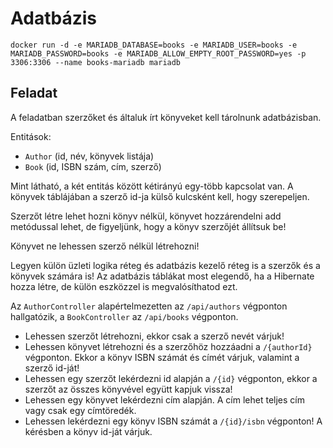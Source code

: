 # Adatbázis

```
docker run -d -e MARIADB_DATABASE=books -e MARIADB_USER=books -e MARIADB_PASSWORD=books -e MARIADB_ALLOW_EMPTY_ROOT_PASSWORD=yes -p 3306:3306 --name books-mariadb mariadb
```

## Feladat

A feladatban szerzőket és általuk írt könyveket kell tárolnunk adatbázisban.

Entitások:

* `Author` (id, név, könyvek listája)
* `Book` (id, ISBN szám, cím, szerző)

Mint látható, a két entitás között kétirányú egy-több kapcsolat van. A könyvek táblájában a szerző id-ja külső kulcsként kell, hogy szerepeljen.

Szerzőt létre lehet hozni könyv nélkül, könyvet hozzárendelni add metódussal lehet, de figyeljünk, hogy a könyv szerzőjét állítsuk be!

Könyvet ne lehessen szerző nélkül létrehozni!

Legyen külön üzleti logika réteg és adatbázis kezelő réteg is a szerzők és a könyvek számára is! Az adatbázis táblákat most
elegendő, ha a Hibernate hozza létre, de külön eszközzel is megvalósíthatod ezt.

Az `AuthorController` alapértelmezetten az `/api/authors` végponton hallgatózik, a `BookController` az `/api/books` végponton.

* Lehessen szerzőt létrehozni, ekkor csak a szerző nevét várjuk!
* Lehessen könyvet létrehozni és a szerzőhöz hozzáadni a `/{authorId}` végponton. Ekkor a könyv ISBN számát és címét várjuk, valamint
  a szerző id-ját!
* Lehessen egy szerzőt lekérdezni id alapján a `/{id}` végponton, ekkor a szerzőt az összes könyvével együtt kapjuk vissza!
* Lehessen egy könyvet lekérdezni cím alapján. A cím lehet teljes cím vagy csak egy címtöredék.
* Lehessen lekérdezni egy könyv ISBN számát a `/{id}/isbn` végponton! A kérésben a könyv id-ját várjuk.
